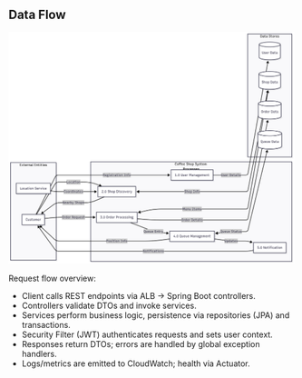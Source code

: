 ## Data Flow

![Data Flow](./images/data-flow.png)

Request flow overview:
- Client calls REST endpoints via ALB → Spring Boot controllers.
- Controllers validate DTOs and invoke services.
- Services perform business logic, persistence via repositories (JPA) and transactions.
- Security Filter (JWT) authenticates requests and sets user context.
- Responses return DTOs; errors are handled by global exception handlers.
- Logs/metrics are emitted to CloudWatch; health via Actuator.
